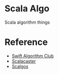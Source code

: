 # Scala Algo

Scala algorithm things

# Reference
- [Swift Algorithm Club](https://github.com/raywenderlich/swift-algorithm-club)
- [Scalacaster](https://github.com/vkostyukov/scalacaster)
- [Scalgos](https://github.com/pathikrit/scalgos)
